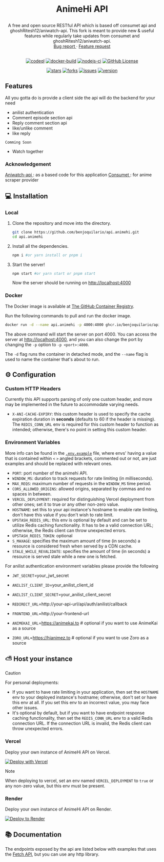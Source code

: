 # <p align="center">AnimeHi API</p>

<div align="center">
  A free and open source RESTful API which is based off consumet api and ghoshRitesh12/aniwatch-api. This fork is meant to provide new & useful features while regularly take updates from consumet and ghoshRitesh12/aniwatch-api.
  <br/>

  <div>
    <a
      href="https://github.com/benjoquilario/api.animehi/issues/new?assignees=benjoquilario&labels=bug&template=bug-report.yml"
    >
      Bug report
    </a>
    ·
    <a
      href="https://github.com/benjoquilario/api.animehi/issues/new?assignees=benjoquilario&labels=enhancement&template=feature-request.md"
    >
      Feature request
    </a>
  </div>
</div>

<br/>

<div align="center">

[![codeql](https://github.com/benjoquilario/api.animehi/actions/workflows/codeql-analysis.yml/badge.svg)](https://github.com/benjoquilario/api.animehi/actions/workflows/codeql-analysis.yml)
[![docker-build](https://github.com/benjoquilario/api.animehi/actions/workflows/docker-build.yml/badge.svg)](https://github.com/benjoquilario/api.animehi/actions/workflows/docker-build.yml)
[![nodejs-ci](https://github.com/benjoquilario/api.animehi/actions/workflows/nodejs-ci.yml/badge.svg)](https://github.com/benjoquilario/api.animehi/actions/workflows/test.yml)
[![GitHub License](https://img.shields.io/github/license/benjoquilario/api.animehi?logo=github&logoColor=%23959da5&labelColor=%23292e34&color=%2331c754)](https://github.com/benjoquilario/api.animehi/blob/main/LICENSE)

</div>

<div align="center">

[![stars](https://img.shields.io/github/stars/benjoquilario/api.animehi?style=social)](https://github.com/benjoquilario/api.animehi/stargazers)
[![forks](https://img.shields.io/github/forks/benjoquilario/api.animehi?style=social)](https://github.com/benjoquilario/api.animehi/network/members)
[![issues](https://img.shields.io/github/issues/benjoquilario/api.animehi?style=social&logo=github)](https://github.com/benjoquilario/api.animehi/issues?q=is%3Aissue+is%3Aopen+)
[![version](https://img.shields.io/github/v/release/benjoquilario/api.animehi?display_name=release&style=social&logo=github)](https://github.com/benjoquilario/api.animehi/releases/latest)

</div>

## Features

All you gotta do is provide a client side the api will do the backend for your need

- anilist authentication
- Comment episode section api
- Reply comment section api
- like/unlike comment
- like reply

`Comming Soon`

- Watch together

### Acknowledgement

<a href="https://github.com/ghoshRitesh12/aniwatch-api">
Aniwatch-api
</a>: as a based code for this application

<a href="https://github.com/consumet/consumet.ts">
Consumet
</a>: for anime scraper provider

## <span id="installation">💻 Installation</span>

### Local

1. Clone the repository and move into the directory.

   ```bash
   git clone https://github.com/benjoquilario/api.animehi.git
   cd api.animehi
   ```

2. Install all the dependencies.

   ```bash
   npm i #or yarn install or pnpm i
   ```

3. Start the server!

   ```bash
   npm start #or yarn start or pnpm start
   ```

   Now the server should be running on [http://localhost:4000](http://localhost:4000)

### Docker

The Docker image is available at [The GitHub Container Registry](https://github.com/benjoquilario/api.animehi/pkgs/container/api.animehi).

Run the following commands to pull and run the docker image.

```bash
docker run -d --name api.animehi -p 4000:4000 ghcr.io/benjoquilario/api.animehi
```

The above command will start the server on port 4000. You can access the server at [http://localhost:4000](http://localhost:4000), and you can also change the port by changing the `-p` option to `-p <port>:4000`.

The `-d` flag runs the container in detached mode, and the `--name` flag is used to name the container that's about to run.

## <span id="configuration">⚙️ Configuration</span>

### Custom HTTP Headers

Currently this API supports parsing of only one custom header, and more may be implemented in the future to accommodate varying needs.

- `X-ANI-CACHE-EXPIRY`: this custom header is used to specify the cache expiration duration in **seconds** (defaults to 60 if the header is missing). The `REDIS_CONN_URL` env is required for this custom header to function as intended; otherwise, there's no point in setting this custom header.

### Environment Variables

More info can be found in the [`.env.example`](https://github.com//api.animehi/blob/benjoquilario/main/.env.example) file, where envs' having a value that is contained within `<` `>` angled brackets, commented out or not, are just examples and should be replaced with relevant ones.

- `PORT`: port number of the animehi API.
- `WINDOW_MS`: duration to track requests for rate limiting (in milliseconds).
- `MAX_REQS`: maximum number of requests in the `WINDOW_MS` time period.
- `CORS_ALLOWED_ORIGINS`: allowed origins, separated by commas and no spaces in between.
- `VERCEL_DEPLOYMENT`: required for distinguishing Vercel deployment from other ones; set it to true or any other non-zero value.
- `HOSTNAME`: set this to your api instance's hostname to enable rate limiting, don't have this value if you don't wish to rate limit.
- `UPSTASH_REDIS_URL`: this env is optional by default and can be set to utilize Redis caching functionality. It has to be a valid connection URL; otherwise, the Redis client can throw unexpected errors.
- `UPSTASH_REDIS_TOKEN`: optional
- `S_MAXAGE`: specifies the maximum amount of time (in seconds) a resource is considered fresh when served by a CDN cache.
- `STALE_WHILE_REVALIDATE`: specifies the amount of time (in seconds) a resource is served stale while a new one is fetched.

For anilist authentication environment variables please provide the following

- `JWT_SECRET`=your_jwt_secret

- `ANILIST_CLIENT_ID`=your_anilist_client_id
- `ANILIST_CLIENT_SECRET`=your_anilist_client_secret

- `REDIRECT_URL`=http://your-api-url/api/auth/anilist/callback
- `FRONTEND_URL`=http://your-frontend-url

- `ANIMEKAI_URL`=https://animekai.to # optional if you want to use AnimeKai as a source
- `ZORO_URL`=https://hianimez.to # optional if you want to use Zoro as a source

## <span id="host-your-instance">⛅ Host your instance</span>

> [!CAUTION]
>
> For personal deployments:
>
> - If you want to have rate limiting in your application, then set the `HOSTNAME` env to your deployed instance's hostname; otherwise, don't set or have this env at all. If you set this env to an incorrect value, you may face other issues.
> - It's optional by default, but if you want to have endpoint response caching functionality, then set the `REDIS_CONN_URL` env to a valid Redis connection URL. If the connection URL is invalid, the Redis client can throw unexpected errors.

### Vercel

Deploy your own instance of AnimeHi API on Vercel.

[![Deploy with Vercel](https://vercel.com/button)](https://vercel.com/new/clone?repository-url=https://github.com/benjoquilario/api.animehi)

> [!NOTE]
>
> When deploying to vercel, set an env named `VERCEL_DEPLOYMENT` to `true` or any non-zero value, but this env must be present.

### Render

Deploy your own instance of AnimeHi API on Render.

[![Deploy to Render](https://render.com/images/deploy-to-render-button.svg)](https://render.com/deploy?repo=https://github.com/benjoquilario/api.animehi)

## <span id="documentation">📚 Documentation</span>

The endpoints exposed by the api are listed below with examples that uses the [Fetch API](https://developer.mozilla.org/en-US/docs/Web/API/Fetch_API), but you can use any http library.
